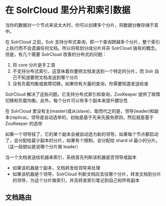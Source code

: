 # 在 SolrCloud 里分片和索引数据

当你的数据对一个节点来说太大时，你可以创建多个分片，将数据分散存储于其中。

在 SolrCloud 之前，Solr 支持分布式查询，即一个查询跨越多个分片，整个索引上执行而不会遗漏任何文档。所以将核划分成分片并非 SolrCloud 独有的概念。但是，有几个需要 SolrCloud 改善的分布式的问题：

1. 将 core 分片是手工滴
2. 不支持分布式索引，这意味着你要把文档发送到一个特定的分片，而 Solr 自己不知道要把文档发送到哪个分片
3. 没有负载均衡或故障切换，如果你有大量的查询，你需要知道发送给谁

SolrCloud 解决了这些问题。它支持分布式索引和查询，ZooKeeper 提供了故障切换和负载均衡。此外，每个分片可以有多个副本来提升健壮性

在 SolrCloud 里没有主(master)或从(slave)，取而代之的是，领导(leader)和副本(replica)。领导是自动选举的，初始是基于先来先服务原则，然后就是基于 ZooKeeper 的选举

如果一个领导挂了，它的某个副本会被自动选为新的领导。如果每个节点都启动了，会分配给最少副本的分片，如果有个限制，会分配给 shard id 最小的分片。（这一段貌似是说哪个分片做 leader）

当一个文档发送给机器来索引，系统首先判断该机器是否领导或副本

* 如果该机器是个副本，文档转发给领导来处理
* 如果该机器是个领导，SolrCloud 判断文档应去往哪个分片，转发文档到分片的领导，为这个分片做索引，并且转发索引笔记到自己和所有副本

## 文档路由

